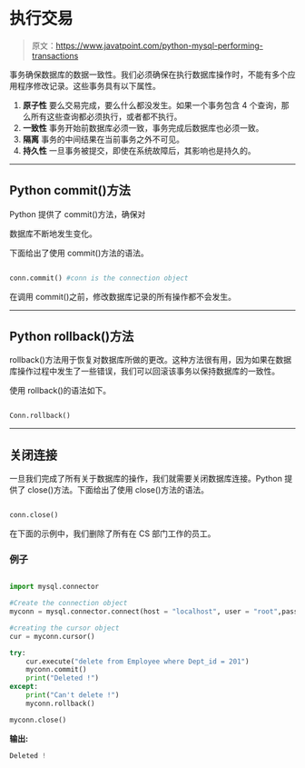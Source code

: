 # 执行交易

> 原文：<https://www.javatpoint.com/python-mysql-performing-transactions>

事务确保数据库的数据一致性。我们必须确保在执行数据库操作时，不能有多个应用程序修改记录。这些事务具有以下属性。

1.  **原子性**
    要么交易完成，要么什么都没发生。如果一个事务包含 4 个查询，那么所有这些查询都必须执行，或者都不执行。
2.  **一致性**
    事务开始前数据库必须一致，事务完成后数据库也必须一致。
3.  **隔离**
    事务的中间结果在当前事务之外不可见。
4.  **持久性**
    一旦事务被提交，即使在系统故障后，其影响也是持久的。

* * *

## Python commit()方法

Python 提供了 commit()方法，确保对

数据库不断地发生变化。

下面给出了使用 commit()方法的语法。

```py

conn.commit() #conn is the connection object 

```

在调用 commit()之前，修改数据库记录的所有操作都不会发生。

* * *

## Python rollback()方法

rollback()方法用于恢复对数据库所做的更改。这种方法很有用，因为如果在数据库操作过程中发生了一些错误，我们可以回滚该事务以保持数据库的一致性。

使用 rollback()的语法如下。

```py

Conn.rollback()

```

* * *

## 关闭连接

一旦我们完成了所有关于数据库的操作，我们就需要关闭数据库连接。Python 提供了 close()方法。下面给出了使用 close()方法的语法。

```py

conn.close() 

```

在下面的示例中，我们删除了所有在 CS 部门工作的员工。

### 例子

```py

import mysql.connector

#Create the connection object 
myconn = mysql.connector.connect(host = "localhost", user = "root",passwd = "google",database = "PythonDB")

#creating the cursor object
cur = myconn.cursor()

try:
    cur.execute("delete from Employee where Dept_id = 201")
    myconn.commit()
    print("Deleted !")
except:
    print("Can't delete !")
    myconn.rollback()

myconn.close()

```

**输出:**

```py
Deleted !

```